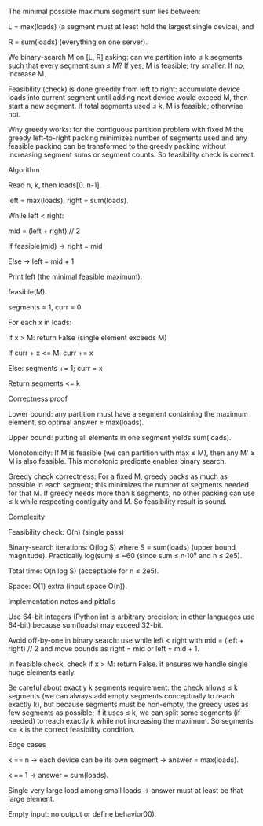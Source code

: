 The minimal possible maximum segment sum lies between:

L = max(loads) (a segment must at least hold the largest single device), and

R = sum(loads) (everything on one server).

We binary-search M on [L, R] asking: can we partition into ≤ k segments such that every segment sum ≤ M? If yes, M is feasible; try smaller. If no, increase M.

Feasibility (check) is done greedily from left to right: accumulate device loads into current segment until adding next device would exceed M, then start a new segment. If total segments used ≤ k, M is feasible; otherwise not.

Why greedy works: for the contiguous partition problem with fixed M the greedy left-to-right packing minimizes number of segments used and any feasible packing can be transformed to the greedy packing without increasing segment sums or segment counts. So feasibility check is correct.


Algorithm

Read n, k, then loads[0..n-1].

left = max(loads), right = sum(loads).

While left < right:

mid = (left + right) // 2

If feasible(mid) → right = mid

Else → left = mid + 1

Print left (the minimal feasible maximum).

feasible(M):

segments = 1, curr = 0

For each x in loads:

If x > M: return False (single element exceeds M)

If curr + x <= M: curr += x

Else: segments += 1; curr = x

Return segments <= k

Correctness proof

Lower bound: any partition must have a segment containing the maximum element, so optimal answer ≥ max(loads).

Upper bound: putting all elements in one segment yields sum(loads).

Monotonicity: If M is feasible (we can partition with max ≤ M), then any M' ≥ M is also feasible. This monotonic predicate enables binary search.

Greedy check correctness: For a fixed M, greedy packs as much as possible in each segment; this minimizes the number of segments needed for that M. If greedy needs more than k segments, no other packing can use ≤ k while respecting contiguity and M. So feasibility result is sound.

Complexity

Feasibility check: O(n) (single pass)

Binary-search iterations: O(log S) where S = sum(loads) (upper bound magnitude). Practically log(sum) ≤ ~60 (since sum ≤ n·10⁹ and n ≤ 2e5).

Total time: O(n log S) (acceptable for n ≤ 2e5).

Space: O(1) extra (input space O(n)).

Implementation notes and pitfalls

Use 64-bit integers (Python int is arbitrary precision; in other languages use 64-bit) because sum(loads) may exceed 32-bit.

Avoid off-by-one in binary search: use while left < right with mid = (left + right) // 2 and move bounds as right = mid or left = mid + 1.

In feasible check, check if x > M: return False. it ensures we handle single huge elements early.

Be careful about exactly k segments requirement: the check allows ≤ k segments (we can always add empty segments conceptually to reach exactly k), but because segments must be non-empty, the greedy uses as few segments as possible; if it uses ≤ k, we can split some segments (if needed) to reach exactly k while not increasing the maximum. So segments <= k is the correct feasibility condition.

Edge cases

k == n → each device can be its own segment → answer = max(loads).

k == 1 → answer = sum(loads).

Single very large load among small loads → answer must at least be that large element.

Empty input: no output or define behavior00).

